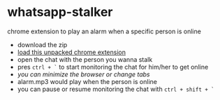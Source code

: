 # whatsapp-stalker
chrome extension to play an alarm when a specific person is online

- download the zip
- [load this unpacked chrome extension](http://techapple.net/2015/09/how-to-install-load-unpacked-extension-in-google-chrome-browser-os-chromebooks/)
- open the chat with the person you wanna stalk
- pres ``` ctrl + ` ``` to start monitoring the chat for him/her to get online
- _you can minimize the browser or change tabs_
- alarm.mp3 would play when the person is online
- you can pause or resume monitoring the chat with ``` ctrl + shift + ` ```
